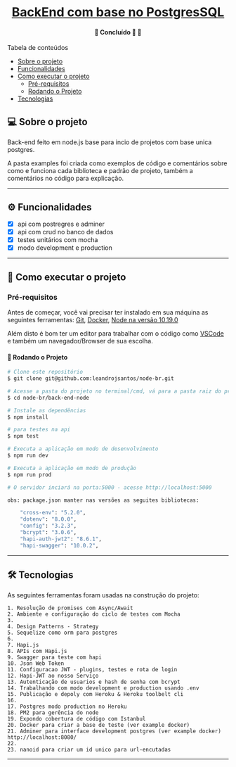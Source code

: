 <h1 align="center">
     <a href="#" alt="">BackEnd com base no PostgresSQL</a>
</h1>

<h4 align="center">
	🚧   Concluído 🚀 🚧
</h4>

Tabela de conteúdos
<!--ts-->
   * [Sobre o projeto](#-sobre-o-projeto)
   * [Funcionalidades](#-funcionalidades)
   * [Como executar o projeto](#-como-executar-o-projeto)
     * [Pré-requisitos](#pré-requisitos)
     * [Rodando o Projeto](#user-content--rodando-o-projeto)
   * [Tecnologias](#-tecnologias)

<!--te-->


## 💻 Sobre o projeto

Back-end feito em node.js base para incio de projetos com base unica postgres.

A pasta examples foi criada como exemplos de
código e comentários sobre como e funciona cada biblioteca e padrão de projeto, também a comentários no código para explicação.

---

## ⚙️ Funcionalidades

- [x] api com postregres e adminer
- [x] api com crud no banco de dados
- [x] testes unitários com mocha 
- [x] modo development e production

---

## 🚀 Como executar o projeto

### Pré-requisitos

Antes de começar, você vai precisar ter instalado em sua máquina as seguintes ferramentas:
[Git](https://git-scm.com), [Docker](https://docs.docker.com/engine/install/ubuntu/), [Node na versão 10.19.0](https://nodejs.org/en/)

Além disto é bom ter um editor para trabalhar com o código como [VSCode](https://code.visualstudio.com/) e também um navegador/Browser de sua escolha.

#### 🎲 Rodando o Projeto

```bash
# Clone este repositório
$ git clone git@github.com:leandrojsantos/node-br.git

# Acesse a pasta do projeto no terminal/cmd, vá para a pasta raiz do projeto
$ cd node-br/back-end-node

# Instale as dependências
$ npm install

# para testes na api
$ npm test

# Executa a aplicação em modo de desenvolvimento
$ npm run dev

# Executa a aplicação em modo de produção
$ npm run prod

# O servidor inciará na porta:5000 - acesse http://localhost:5000

obs: package.json manter nas versões as seguites bibliotecas:

    "cross-env": "5.2.0",
    "dotenv": "8.0.0",
    "config": "3.2.3",
    "bcrypt": "3.0.6",
    "hapi-auth-jwt2": "8.6.1",
    "hapi-swagger": "10.0.2",

```
---

## 🛠 Tecnologias

As seguintes ferramentas foram usadas na construção do projeto:

    1. Resolução de promises com Async/Await
    2. Ambiente e configuração do ciclo de testes com Mocha
    3. 
    4. Design Patterns - Strategy
    5. Sequelize como orm para postgres
    6. 
    7. Hapi.js 
    8. APIs com Hapi.js
    9. Swagger para teste com hapi
    10. Json Web Token
    11. Configuracao JWT - plugins, testes e rota de login
    12. Hapi-JWT ao nosso Serviço 
    13. Autenticação de usuarios e hash de senha com bcrypt
    14. Trabalhando com modo development e production usando .env
    15. Publicação e depoly com Heroku & Heroku toolbelt cli
    16. 
    17. Postgres modo production no Heroku
    18. PM2 para gerência do node 
    19. Expondo cobertura de código com Istanbul
    20. Docker para criar a base de teste (ver example docker)
    21. Adminer para interface development postgres (ver example docker) http://localhost:8080/
    22. 
    23. nanoid para criar um id unico para url-encutadas

---